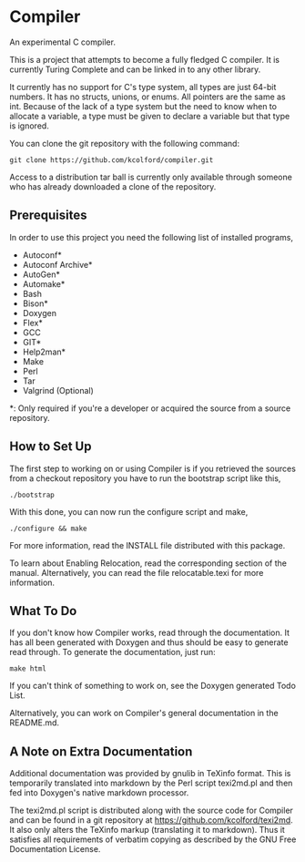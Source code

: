 Compiler
========

An experimental C compiler.

This is a project that attempts to become a fully fledged C compiler.
It is currently Turing Complete and can be linked in to any other
library.

It currently has no support for C's type system, all types are just
64-bit numbers.  It has no structs, unions, or enums.  All pointers
are the same as int.  Because of the lack of a type system but the
need to know when to allocate a variable, a type must be given to
declare a variable but that type is ignored.

You can clone the git repository with the following command:

    git clone https://github.com/kcolford/compiler.git

Access to a distribution tar ball is currently only available through
someone who has already downloaded a clone of the repository.

Prerequisites
-------------

In order to use this project you need the following list of installed
programs,

- Autoconf*
- Autoconf Archive*
- AutoGen*
- Automake*
- Bash
- Bison*
- Doxygen
- Flex*
- GCC
- GIT*
- Help2man*
- Make
- Perl
- Tar
- Valgrind (Optional)

*: Only required if you're a developer or acquired the source from a
 source repository.

How to Set Up
-------------

The first step to working on or using Compiler is if you retrieved the
sources from a checkout repository you have to run the bootstrap
script like this,

    ./bootstrap

With this done, you can now run the configure script and make,

    ./configure && make

For more information, read the INSTALL file distributed with this
package.

To learn about Enabling Relocation, read the corresponding section of
the manual.  Alternatively, you can read the file relocatable.texi for
more information.

What To Do
----------

If you don't know how Compiler works, read through the documentation.
It has all been generated with Doxygen and thus should be easy to
generate read through.  To generate the documentation, just run:

    make html

If you can't think of something to work on, see the Doxygen generated
Todo List.

Alternatively, you can work on Compiler's general documentation in the
README.md.

A Note on Extra Documentation
-----------------------------

Additional documentation was provided by gnulib in TeXinfo format.
This is temporarily translated into markdown by the Perl script
texi2md.pl and then fed into Doxygen's native markdown processor.

The texi2md.pl script is distributed along with the source code for
Compiler and can be found in a git repository at
<https://github.com/kcolford/texi2md>.  It also only alters the
TeXinfo markup (translating it to markdown).  Thus it satisfies all
requirements of verbatim copying as described by the GNU Free
Documentation License.
